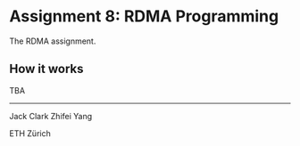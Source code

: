 # Assignment 8: RDMA Programming

The RDMA assignment.

## How it works

TBA

---
Jack Clark
Zhifei Yang

ETH Zürich

